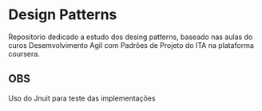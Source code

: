 # Design Patterns 

Repositorio dedicado a estudo dos desing patterns, baseado nas aulas do curos Desemvolvimento Agil com Padrões de Projeto do ITA na plataforma coursera.

## OBS

Uso do Jnuit para teste das implementações

